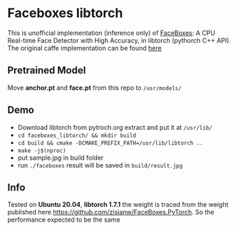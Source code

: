 # Faceboxes libtorch
This is unofficial implementation (inference only) of [FaceBoxes](https://arxiv.org/abs/1708.05234): A CPU Real-time Face Detector with High Accuracy, in libtorch (pythorch C++ API). The original caffe implementation can be found [here](https://github.com/sfzhang15/FaceBoxes)

## Pretrained Model

Move **anchor.pt** and **face.pt** from this repo to `/usr/models/`

## Demo
  -  Download libtorch from pytroch.org extract and put it at `/usr/lib/`
  - `cd faceboxes_libtorch/ && mkdir build`
  - `cd build && cmake -DCMAKE_PREFIX_PATH=/usr/lib/libtorch ..`
  - `make -j$(nproc)`
  - put sample.jpg in build folder
  - run `./faceboxes` result will be saved in `build/result.jpg`
## Info
Tested on **Ubuntu 20.04**, **libtorch 1.7.1** the weight is traced from the weight published here https://github.com/zisianw/FaceBoxes.PyTorch. So the performance expected to be the same
